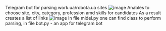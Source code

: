 Telegram bot for parsing work.ua/robota.ua sites
![image](https://github.com/user-attachments/assets/928a00e8-b57a-4060-a61a-766b8c74382b)
Anables to choose site, city, category, profession amd skills for candidates
As a result creates a list of links ![image](https://github.com/user-attachments/assets/4adbc7df-205d-4430-b486-abae49a694b0)
In file midel.py one can find class to perform parsing, in file bot.py - an app for telegram bot
